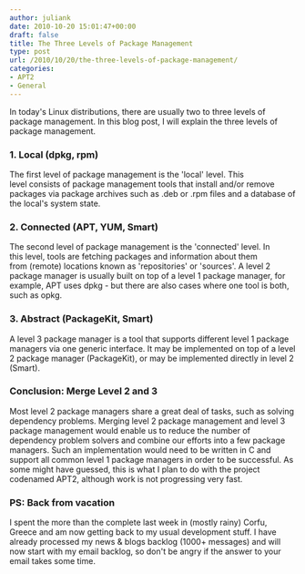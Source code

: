 ```yaml
---
author: juliank
date: 2010-10-20 15:01:47+00:00
draft: false
title: The Three Levels of Package Management
type: post
url: /2010/10/20/the-three-levels-of-package-management/
categories:
- APT2
- General
---
```


In today's Linux distributions, there are usually two to three levels of package management. In this blog post, I will explain the three levels of package management.


### 1. Local (dpkg, rpm)


The first level of package management is the 'local' level. This level consists of package management tools that install and/or remove packages via package archives such as .deb or .rpm files and a database of the local's system state.


### 2. Connected (APT, YUM, Smart)


The second level of package management is the 'connected' level. In this level, tools are fetching packages and information about them from (remote) locations known as 'repositories' or 'sources'. A level 2 package manager is usually built on top of a level 1 package manager, for example, APT uses dpkg - but there are also cases where one tool is both, such as opkg.


### 3. Abstract (PackageKit, Smart)


A level 3 package manager is a tool that supports different level 1 package managers via one generic interface. It may be implemented on top of a level 2 package manager (PackageKit), or may be implemented directly in level 2 (Smart).


### Conclusion: Merge Level 2 and 3


Most level 2 package managers share a great deal of tasks, such as solving dependency problems. Merging level 2 package management and level 3 package management would enable us to reduce the number of dependency problem solvers and combine our efforts into a few package managers. Such an implementation would need to be written in C and support all common level 1 package managers in order to be successful. As some might have guessed, this is what I plan to do with the project codenamed APT2, although work is not progressing very fast.


### PS: Back from vacation


I spent the more than the complete last week in (mostly rainy) Corfu, Greece and am now getting back to my usual development stuff. I have already processed my news & blogs backlog (1000+ messages) and will now start with my email backlog, so don't be angry if the answer to your email takes some time.
